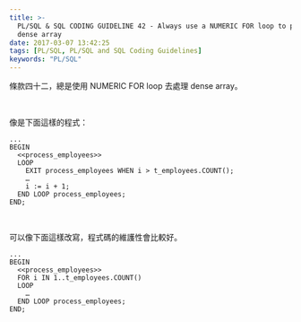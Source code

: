 ```yaml
---
title: >-
  PL/SQL & SQL CODING GUIDELINE 42 - Always use a NUMERIC FOR loop to process a
  dense array
date: 2017-03-07 13:42:25
tags: [PL/SQL, PL/SQL and SQL Coding Guidelines]
keywords: "PL/SQL"
---
```


條款四十二，總是使用 NUMERIC FOR loop 去處理 dense array。  

<!-- More -->

<br/>


像是下面這樣的程式：

```psql
...
BEGIN 
  <<process_employees>> 
  LOOP 
    EXIT process_employees WHEN i > t_employees.COUNT();
    … 
    i := i + 1;
  END LOOP process_employees; 
END;
```

<br/>


可以像下面這樣改寫，程式碼的維護性會比較好。

```psql
...
BEGIN 
  <<process_employees>> 
  FOR i IN 1..t_employees.COUNT() 
  LOOP 
    … 
  END LOOP process_employees; 
END;
```

<br/>
